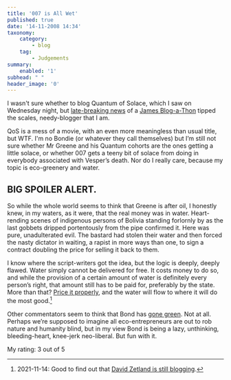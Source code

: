 ```yaml
---
title: '007 is All Wet'
published: true
date: '14-11-2008 14:34'
taxonomy:
    category:
        - blog
    tag:
        - Judgements
summary:
    enabled: '1'
subhead: " "
header_image: '0'
---
```


I wasn't sure whether to blog Quantum of Solace, which I saw on Wednesday night, but [late-breaking news](https://byzantiumshores.blogspot.com/2008/11/just-shoot-dummy.html) of a [James Blog-a-Thon](http://lazyeyetheatre.blogspot.com/2008/11/liscensed-to-blog-james-blog-thon.html) tipped the scales, needy-blogger that I am.

QoS is a mess of a movie, with an even more meaningless than usual title, but WTF. I'm no Bondie (or whatever they call themselves) but I’m still not sure whether Mr Greene and his Quantum cohorts are the ones getting a little solace, or whether 007 gets a teeny bit of solace from doing in everybody associated with Vesper’s death. Nor do I really care, because my topic is eco-greenery and water.

## BIG SPOILER ALERT.

So while the whole world seems to think that Greene is after oil, I honestly knew, in my waters, as it were, that the real money was in water. Heart-rending scenes of indigenous persons of Bolivia standing forlornly by as the last gobbets dripped portentously from the pipe confirmed it. Here was pure, unadulterated evil. The bastard had stolen their water and then forced the nasty dictator in waiting, a rapist in more ways than one, to sign a contract doubling the price for selling it back to them.

I know where the script-writers got the idea, but the logic is deeply, deeply flawed. Water simply cannot be delivered for free. It costs money to do so, and while the provision of a certain amount of water is definitely every person’s right, that amount still has to be paid for, preferably by the state. More than that? [Price it properly](https://web.archive.org/web/20081020041224/http://aguanomics.com:80/), and the water will flow to where it will do the most good.[^1]

Other commentators seem to think that Bond has [gone green](https://www.huffingtonpost.com/darrell-hartman/quantum-of-solace-james-b_b_143773.html). Not at all. Perhaps we’re supposed to imagine all eco-entrepreneurs are out to rob nature and humanity blind, but in my view Bond is being a lazy, unthinking, bleeding-heart, knee-jerk neo-liberal. But fun with it.

My rating: 3 out of 5

[^1]: 2021-11-14: Good to find out that [David Zetland is still blogging](https://one-handed-economist.com/).
